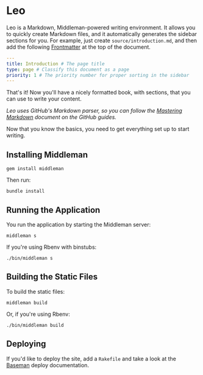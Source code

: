 Leo
===

Leo is a Markdown, Middleman-powered writing environment. It allows you to quickly create Markdown files, and it automatically generates the sidebar sections for you. For example, just create `source/introduction.md`, and then add the following [Frontmatter]() at the top of the document.

```yaml
---
title: Introduction # The page title
type: page # Classify this document as a page
priority: 1 # The priority number for proper sorting in the sidebar
---
```

That's it! Now you'll have a nicely formatted book, with sections, that you can use to write your content.

*Leo uses GitHub's Markdown parser, so you can follow the [Mastering Markdown](https://guides.github.com/features/mastering-markdown/) document on the GitHub guides.*

Now that you know the basics, you need to get everything set up to start writing.

Installing Middleman
--------------------

```shell
gem install middleman
```

Then run:

```shell
bundle install
```

Running the Application
-----------------------

You run the application by starting the Middleman server:

```shell
middleman s
```

If you're using Rbenv with binstubs:

```shell
./bin/middleman s
```

Building the Static Files
-------------------------

To build the static files:

```shell
middleman build
```

Or, if you're using Rbenv:

```shell
./bin/middleman build
```

Deploying
---------

If you'd like to deploy the site, add a `Rakefile` and take a look at the [Baseman](https://github.com/drewbarontini/baseman#deploying) deploy documentation.
